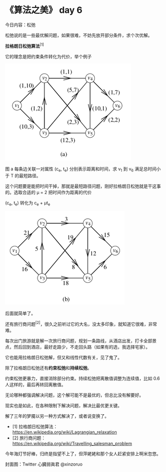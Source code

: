 # 《算法之美》 day 6

今日内容：松弛

松弛说的是一些最优解问题，如果很难，不妨先放开部分条件，求个次优解。

**拉格朗日松弛算法**<sup>[1]</sup>

它的理念是把约束条件转化为代价，举个例子

![](23-1.png)

图 a 每条边关联一对属性 (c<sub>e</sub>, t<sub>e</sub>) 分别表示距离和时间，求 v<sub>1</sub> 到 v<sub>6</sub> 满足总时间小于 T 的最短路径。

这个问题要是能把时间干掉，那就是最短路径问题，刚好拉格朗日松弛就是干这事的。选取合适的 μ = 2 把时间作为距离的代价

(c<sub>e</sub>, t<sub>e</sub>) 转化为 c<sub>e</sub> + μt<sub>e</sub>

![](23-2.png)

后面就简单了。

还有旅行商问题<sup>[2]</sup>，很久之前听过它的大名，没太多印象，就知道它很难，非常难。

每次出门旅游就是解一次旅行商问题，规划一条路线，从酒店出发，打卡全部景点，然后回到酒店，最好走路少，不走回头路（如果有的选，我选择宅家）。

它也能用拉格朗日松弛解，但又和线性代数有关，见了鬼了。

除了拉格朗日松弛还有**约束松弛**和**持续松弛**。

约束松弛更暴力，直接消除部分约束。持续松弛把离散值调整为连续值，比如 0.6 人这样的，最后再转回离散值。

无论哪种都强调解决问题，这个解可能不是最优的，但总比没有解要好。

现实也是如此，在各种限制下解决问题，解决比最优更关键。

解了三年的梦魇以另一种方式解决了，或者说变换了。

+ [1] 拉格朗日松弛算法：https://en.wikipedia.org/wiki/Lagrangian_relaxation
+ [2] 旅行商问题：https://en.wikipedia.org/wiki/Travelling_salesman_problem

今年海灯节好棒，归终是指望不上了，但萍姥姥和那个女人赶紧安排上啊米忽悠。

封面图：Twitter 心臓弱眞君 @xinzoruo